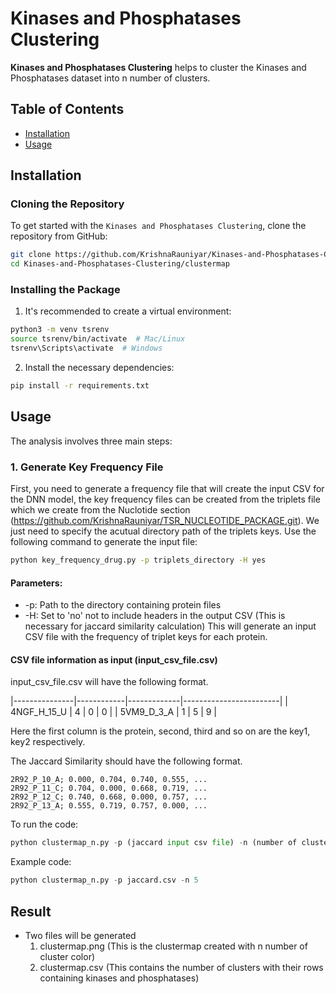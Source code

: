 # Kinases and Phosphatases Clustering

**Kinases and Phosphatases Clustering** helps to cluster the Kinases and Phosphatases dataset into n number of clusters.

## Table of Contents
- [Installation](#installation)
- [Usage](#usage)

## Installation

### Cloning the Repository

To get started with the `Kinases and Phosphatases Clustering`, clone the repository from GitHub:

```bash
git clone https://github.com/KrishnaRauniyar/Kinases-and-Phosphatases-Clustering.git
cd Kinases-and-Phosphatases-Clustering/clustermap
```

### Installing the Package
1. It's recommended to create a virtual environment:

```bash
python3 -m venv tsrenv
source tsrenv/bin/activate  # Mac/Linux
tsrenv\Scripts\activate  # Windows
```

2. Install the necessary dependencies:

```bash
pip install -r requirements.txt
```

## Usage
The analysis involves three main steps:
### 1. Generate Key Frequency File
First, you need to generate a frequency file that will create the input CSV for the DNN model, the key frequency files can be created from the triplets file which we create from the Nuclotide section (https://github.com/KrishnaRauniyar/TSR_NUCLEOTIDE_PACKAGE.git). We just need to specify the acutual directory path of the triplets keys. Use the following command to generate the input file:

```bash
python key_frequency_drug.py -p triplets_directory -H yes
```

#### Parameters:
- -p: Path to the directory containing protein files
- -H: Set to 'no' not to include headers in the output CSV (This is necessary for jaccard similarity calculation)
This will generate an input CSV file with the frequency of triplet keys for each protein.

#### CSV file information as input (input_csv_file.csv)
input_csv_file.csv will have the following format.

|---------------|------------|-------------|------------------------|
| 4NGF_H_15_U   | 4          | 0           | 0                      |
| 5VM9_D_3_A    | 1          | 5           | 9                      |

Here the first column is the protein, second, third and so on are the key1, key2 respectively.

The Jaccard Similarity should have the following format.

```
2R92_P_10_A; 0.000, 0.704, 0.740, 0.555, ...
2R92_P_11_C; 0.704, 0.000, 0.668, 0.719, ...
2R92_P_12_C; 0.740, 0.668, 0.000, 0.757, ...
2R92_P_13_A; 0.555, 0.719, 0.757, 0.000, ...
```

To run the code:

```python
python clustermap_n.py -p (jaccard input csv file) -n (number of clusters)
```

Example code:

```python
python clustermap_n.py -p jaccard.csv -n 5
```

## Result
- Two files will be generated
    1. clustermap.png (This is the clustermap created with n number of cluster color)
    2. clustermap.csv (This contains the number of clusters with their rows containing kinases and phosphatases)
